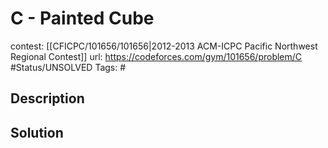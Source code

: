 # C - Painted Cube

contest: [[CFICPC/101656/101656|2012-2013 ACM-ICPC Pacific Northwest Regional Contest]]
url: https://codeforces.com/gym/101656/problem/C
#Status/UNSOLVED
Tags: #

## Description

## Solution

